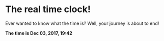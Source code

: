 # The real time clock!

Ever wanted to know what the time is? Well, your journey is about to end!

**The time is Dec 03, 2017, 19:42**